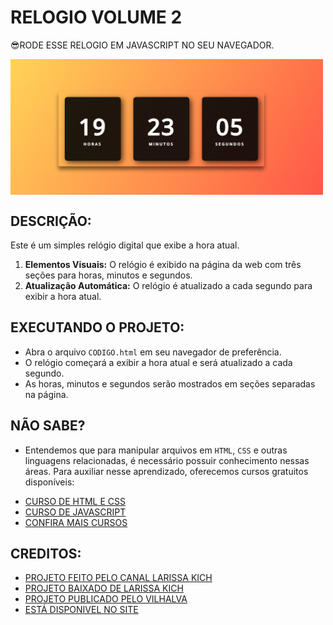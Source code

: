 # RELOGIO VOLUME 2
😎RODE ESSE RELOGIO EM JAVASCRIPT NO SEU NAVEGADOR.

<img src="FOTO.png" align="center" width="500"> <br>

## DESCRIÇÃO:
Este é um simples relógio digital que exibe a hora atual.

1. **Elementos Visuais:** O relógio é exibido na página da web com três seções para horas, minutos e segundos.
2. **Atualização Automática:** O relógio é atualizado a cada segundo para exibir a hora atual.

## EXECUTANDO O PROJETO:
* Abra o arquivo `CODIGO.html` em seu navegador de preferência.
* O relógio começará a exibir a hora atual e será atualizado a cada segundo.
* As horas, minutos e segundos serão mostrados em seções separadas na página.

## NÃO SABE?
- Entendemos que para manipular arquivos em `HTML`, `CSS` e outras linguagens relacionadas, é necessário possuir conhecimento nessas áreas. Para auxiliar nesse aprendizado, oferecemos cursos gratuitos disponíveis:
* [CURSO DE HTML E CSS](https://github.com/VILHALVA/CURSO-DE-HTML-E-CSS)
* [CURSO DE JAVASCRIPT](https://github.com/VILHALVA/CURSO-DE-JAVASCRIPT)
* [CONFIRA MAIS CURSOS](https://github.com/VILHALVA?tab=repositories&q=+topic:CURSO)

## CREDITOS:
- [PROJETO FEITO PELO CANAL LARISSA KICH](https://youtu.be/GK0ok3ZCXwM?si=iXp38lO3O_dfcvnc)
- [PROJETO BAIXADO DE LARISSA KICH](https://github.com/Larissakich/relogiodigital)
- [PROJETO PUBLICADO PELO VILHALVA](https://github.com/VILHALVA)
- [ESTÁ DISPONIVEL NO SITE](https://vilhalva.github.io/STYLER/STYLER.html)


